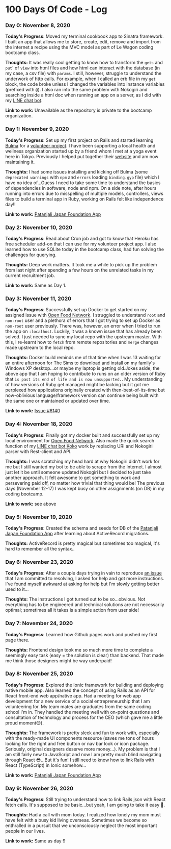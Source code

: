# 100 Days Of Code - Log

### Day 0: November 8, 2020

**Today's Progress**: Moved my terminal cookbook app to Sinatra framework. I built an app that allows me to store, create, edit, remove and import from the internet a recipe using the  MVC model as part of Le Wagon coding bootcamp class.

**Thoughts:** It was really cool getting to know how to transform the `gets` and `put`' of `view` into html files and how html can interact with the database (in my case, a csv file) with `params`. I still, however, struggle to understand the underwork of http calls. For example, when  I called  an erb file in my `get` block, the code broke unless I changed the variables into instance variables (prefixed with `@`). I also ran into the same problem with Nokogiri and searching inside a html doc when running an app on a server, as I did with my [LINE chat bot](https://github.com/zuccamia/veg-dinner-linechat-bot).

**Link to work:** Unavailable as the repository is private to the bootcamp organization.

### Day 1: November 9, 2020

**Today's Progress**: Set up my first project on Rails and started learning [Bulma](https://bulma.io/) for a [volunteer project](https://github.com/zuccamia/patanjalijapan-yoga-app). I have been supporting a local health and wellness organization started up by a friend whom I met at a yoga event here in Tokyo. Previously I helped put together their [website](https://www.patanjali.jp/) and am now maintaining it.

**Thoughts:** I had some issues installing and kicking off Bulma (some `deprecated warnings` with `npm` and `errors` loading `binding.gyp` file) which I have no idea of...Guess I need to take some time to understand the basics of dependencies in software, node and npm. On a side note, after hours running into errors due to misspelling of multiple models, controllers, views files to build a terminal app in Ruby, working on Rails felt like independence day!!

**Link to work:** [Patanjali Japan Foundation App](https://github.com/zuccamia/patanjalijapan-yoga-app)

### Day 2: November 10, 2020

**Today's Progress**: Read about Cron job and got to know that Heroku has free scheduler add-on that I can use for my volunteer project app. I also learned how to use SQLite today in the bootcamp class, had fun solving the challenges for querying.

**Thoughts:** Deep work matters. It took me a while to pick up the problem from last night after spending a few hours on the unrelated tasks in my current recruitment job.

**Link to work:** Same as Day 1.

### Day 3: November 11, 2020

**Today's Progress**: Successfully set up Docker to get started on my  assigned issue with [Open Food Network](https://github.com/openfoodfoundation/openfoodnetwork). I struggled to understand `root` and `non-root` user and a plethora of errors that I got trying to set up Docker as `non-root` user previously. There was, however, an error when I tried to run the app on `:localhost`. Luckily, it was a known issue that has already been solved. I just needed to sync my local repo with the upstream master. With this, I re-learnt how to `fetch` from remote repositories and `merge` changes made upstream to the local repo.

**Thoughts:** Docker build reminds me of that time when I was 13 waiting for an entire afternoon for The Sims to download and install on my family's Windows XP desktop...or maybe my laptop is getting old.Jokes aside, the above app that I am hoping to contribute to runs on an older version of Ruby that `is past its end of life and is now unsupported.`. My understanding of how versions of Ruby get managed might be lacking but it got me perplexed how applications originally created with then-best-of-its-time but now-oblivious language/framework version can continue being built with the same one or maintained or updated over time.

**Link to work:** [Issue #6140](https://github.com/openfoodfoundation/openfoodnetwork/issues/6140) 

### Day 4: November 18, 2020

**Today's Progress**: Finally got my docker built and successfully set up my local environment for [Open Food Network](https://github.com/openfoodfoundation/openfoodnetwork). Also made the quick search function of my [LINE chat bot Koko](https://github.com/zuccamia/veg-dinner-linechat-bot) work by replacing URI and Nokogiri parser with Rest-client and API.

**Thoughts:** I was scratching my head hard at why Nokogiri didn't work for me but I still wanted my bot to be able to scrape from the Internet. I almost just let it be until someone updated Nokogiri but I decided to just take another approach. It felt awesome to get something to work and persevering paid off, no matter how trivial that thing would be! 
The previous days (November 12-17) I was kept busy on other assignments (on DB) in my coding bootcamp.

**Link to work:** see above

### Day 5: November 19, 2020

**Today's Progress**: Created the schema and seeds for DB of the [Patanjali Japan Foundation App](https://github.com/zuccamia/patanjalijapan-yoga-app) after learning about ActiveRecord migrations.

**Thoughts:** ActiveRecord is pretty magical but sometimes too magical, it's hard to remember all the syntax..

### Day 6: November 23, 2020

**Today's Progress**: After a couple days trying in vain to reproduce [an issue](https://github.com/openfoodfoundation/openfoodnetwork/issues/6140) that I am committed to resolving, I asked for help and got more instructions. I've found myself awkward at asking for help but I'm slowly getting better used to it...

**Thoughts:** The instructions I got turned out to be so...obvious. Not everything has to be engineered and technical solutions are not necessarily optimal; sometimes all it takes is a simple action from user side!

### Day 7: November 24, 2020

**Today's Progress**: Learned how Github pages work and pushed my first page there.

**Thoughts:** Frontend design took me so much more time to complete a seemingly easy task (easy = the solution is clear) than backend. That made me think those designers might be way underpaid!

### Day 8: November 25, 2020

**Today's Progress**: Explored the Ionic framework for building and deploying native mobile app. Also learned the concept of using Rails as an API for React front-end web app/native app. Had a meeting for web app development for a new service of a social entrepreneurship that I am volunteering for. My team mates are graduates from the same coding school I'm in. They handled the meeting well with on-point questions and consultation of technology and process for the CEO (which gave me a little proud moment😊).

**Thoughts:** The framework is pretty sleek and fun to work with, especially with the ready-made UI components resource (saves me tons of hours looking for the right and free button or nav bar look or icon package. Seriously, original designers deserve more money...). My problem is that I am still fairly new to JavaScript and now I am pretty much blind navigating through React 😎...But it's fun! I still need to know how to link Rails with React (TypeScript) in Ionic somehow...

**Link to work:**  [Patanjali Japan Foundation App](https://github.com/zuccamia/patanjalijapan-yoga-app)

### Day 9: November 26, 2020

**Today's Progress**: Still trying to understand how to link Rails json with React fetch calls. It's supposed to be basic...but yeah, I am going to take it easy 🤨. 

**Thoughts:** Had a call with mom today. I realized how lonely my mom must have felt with a busy kid living overseas. Sometimes we become so enthralled in a pursuit that we unconsciously neglect the most important people in our lives.

**Link to work:** Same as day 9
